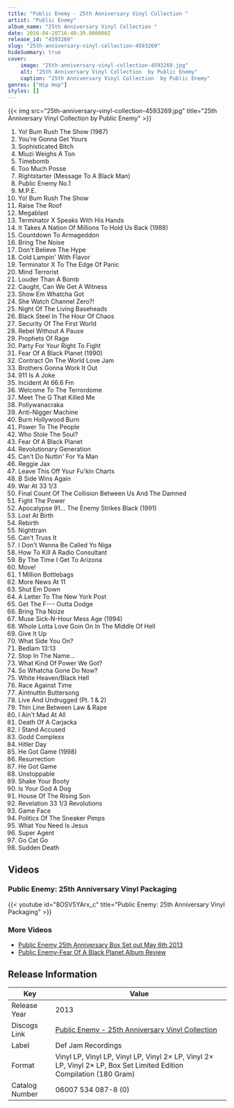 ```yaml
---
title: "Public Enemy - 25th Anniversary Vinyl Collection "
artist: "Public Enemy"
album_name: "25th Anniversary Vinyl Collection "
date: 2016-04-28T16:40:39.000000Z
release_id: "4593269"
slug: "25th-anniversary-vinyl-collection-4593269"
hideSummary: true
cover:
    image: "25th-anniversary-vinyl-collection-4593269.jpg"
    alt: "25th Anniversary Vinyl Collection  by Public Enemy"
    caption: "25th Anniversary Vinyl Collection  by Public Enemy"
genres: ["Hip Hop"]
styles: []
---
```


{{< img src="25th-anniversary-vinyl-collection-4593269.jpg" title="25th Anniversary Vinyl Collection  by Public Enemy" >}}

<!-- section break -->

1. Yo! Bum Rush The Show (1987)
2. You're Gonna Get Yours
3. Sophisticated Bitch
4. Miuzi Weighs A Ton
5. Timebomb
6. Too Much Posse
7. Rightstarter (Message To A Black Man)
8. Public Enemy No.1
9. M.P.E.
10. Yo! Bum Rush The Show
11. Raise The Roof
12. Megablast
13. Terminator X Speaks With His Hands
14. It Takes A Nation Of Millions To Hold Us Back (1988)
15. Countdown To Armageddon
16. Bring The Noise
17. Don't Believe The Hype
18. Cold Lampin' With Flavor
19. Terminator X To The Edge Of Panic
20. Mind Terrorist
21. Louder Than A Bomb
22. Caught, Can We Get A Witness
23. Show Em Whatcha Got
24. She Watch Channel Zero?!
25. Night Of The Living Baseheads
26. Black Steel In The Hour Of Chaos
27. Security Of The First World
28. Rebel Without A Pause
29. Prophets Of Rage
30. Party For Your Right To Fight
31. Fear Of A Black Planet (1990)
32. Contract On The World Love Jam
33. Brothers Gonna Work It Out
34. 911 Is A Joke
35. Incident At 66.6 Fm
36. Welcome To The Terrordome
37. Meet The G That Killed Me
38. Pollywanacraka
39. Anti-Nigger Machine
40. Burn Hollywood Burn
41. Power To The People
42. Who Stole The Soul?
43. Fear Of A Black Planet
44. Revolutionary Generation
45. Can't Do Nuttin' For Ya Man
46. Reggie Jax
47. Leave This Off Your Fu'kin Charts
48. B Side Wins Again
49. War At 33 1/3
50. Final Count Of The Collision Between Us And The Damned
51. Fight The Power
52. Apocalypse 91... The Enemy Strikes Black (1991)
53. Lost At Birth
54. Rebirth
55. Nighttrain
56. Can't Truss It
57. I Don't Wanna Be Called Yo Niga
58. How To Kill A Radio Consultant
59. By The Time I Get To Arizona
60. Move!
61. 1 Million Bottlebags
62. More News At 11
63. Shut Em Down
64. A Letter To The New York Post
65. Get The F--- Outta Dodge
66. Bring Tha Noize
67. Muse Sick-N-Hour Mess Age (1994)
68. Whole Lotta Love Goin On In The Middle Of Hell
69. Give It Up
70. What Side You On?
71. Bedlam 13:13
72. Stop In The Name...
73. What Kind Of Power We Got?
74. So Whatcha Gone Do Now?
75. White Heaven/Black Hell
76. Race Against Time
77. Aintnuttin Buttersong
78. Live And Undrugged (Pt. 1 & 2)
79. Thin Line Between Law & Rape
80. I Ain't Mad At All
81. Death Of A Carjacka
82. I Stand Accused
83. Godd Complexx
84. Hitler Day
85. He Got Game (1998)
86. Resurrection
87. He Got Game
88. Unstoppable
89. Shake Your Booty
90. Is Your God A Dog
91. House Of The Rising Son
92. Revelation 33 1/3 Revolutions
93. Game Face
94. Politics Of The Sneaker Pimps
95. What You Need Is Jesus
96. Super Agent
97. Go Cat Go
98. Sudden Death

<!-- section break -->







## Videos
### Public Enemy: 25th Anniversary Vinyl Packaging
{{< youtube id="8OSV5YArx_c" title="Public Enemy: 25th Anniversary Vinyl Packaging" >}}<br>

### More Videos

- [Public Enemy 25th Anniversary Box Set out May 6th 2013](https://www.youtube.com/watch?v=qIMs1YfI9XU)
- [Public Enemy-Fear Of A Black Planet Album Review](https://www.youtube.com/watch?v=9rqg7OrJlG8)


## Release Information
|  Key           | Value                                                |
| ---------------| ---------------------------------------------------- |
| Release Year   | 2013                                   |
| Discogs Link   | [Public Enemy - 25th Anniversary Vinyl Collection ](https://www.discogs.com/release/4593269-Public-Enemy-25th-Anniversary-Vinyl-Collection-) |
| Label          | Def Jam Recordings |
| Format         | Vinyl LP, Vinyl LP, Vinyl LP, Vinyl 2× LP, Vinyl 2× LP, Vinyl 2× LP, Box Set Limited Edition Compilation (180 Gram) |
| Catalog Number | 06007 534 087-8 (0) |
